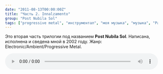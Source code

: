 ```yaml
---
date: "2011-08-13T00:00:00Z"
title: "Часть 2. Innalzamento"
group: "Post Nubila Sol"
tags: ["progressive metal", "инструментал", "моя музыка", "музыка", "Радиолярия"]
---
```


Это вторая часть трилогии под названием **Post Nubila Sol**. Написана, исполнена и сведена мной в 2002 году. Жанр: Electronic/Ambient/Progressive Metal.

<!--more-->

<audio src="/radiolaria/track-listen/53" style="width: 100%;" controls></audio>
